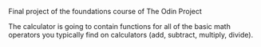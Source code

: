 Final project of the foundations course of The Odin Project

The calculator is going to contain functions for all of the basic math operators you typically find on calculators (add, subtract, multiply, divide).